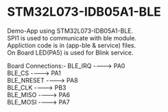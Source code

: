 # STM32L073-IDB05A1-BLE
Demo-App using STM32L073-IDB05A1-BLE.</br>
SPI1 is used to communicate with ble module.</br>
Appliction code is in (app-ble & service) files.</br>
On Board LED(PA5) is used for Blink service.</br>

Board Connections:-
BLE_IRQ  ----> PA0</br>
BLE_CS   ----> PA1</br>
BLE_NRESET ----> PA8</br>
BLE_CLK  ----> PB3</br>
BLE_MISO ----> PA6</br>
BLE_MOSI ----> PA7</br>

